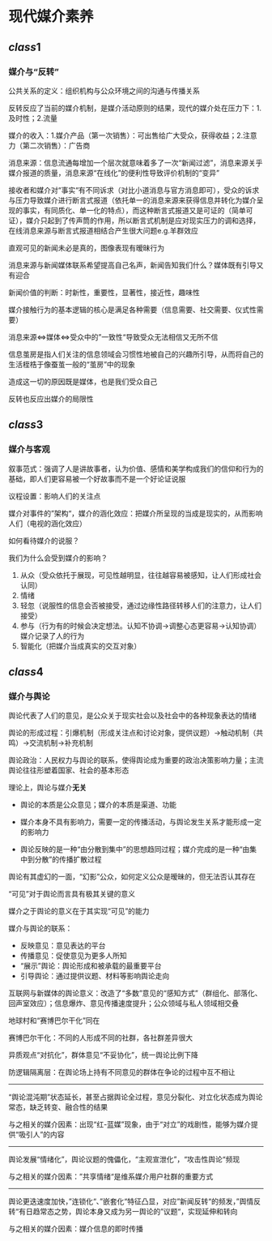 # 现代媒介素养

## $class1$

### 媒介与“反转”

公共关系的定义：组织机构与公众环境之间的沟通与传播关系

反转反应了当前的媒介机制，是媒介活动原则的结果，现代的媒介处在压力下：1.及时性；2.流量

媒介的收入：1.媒介产品（第一次销售）：可出售给广大受众，获得收益；2.注意力（第二次销售）：广告商

消息来源：信息流通每增加一个层次就意味着多了一次“新闻过滤”，消息来源关乎媒介报道的质量，消息来源“在线化”的便利性导致评价机制的“变异”

接收者和媒介对“事实“有不同诉求（对比小道消息与官方消息即可），受众的诉求与压力导致媒介进行断言式报道（依托单一的消息来源来获得信息并转化为媒介呈现的事实，有同质化、单一化的特点），而这种断言式报道又是可证的（简单可证），媒介只起到了传声筒的作用，所以断言式机制是应对现实压力的调和选择，在线消息来源与断言式报道相结合产生很大问题e.g.羊群效应

直观可见的新闻未必是真的，图像表现有暧昧行为

消息来源与新闻媒体联系希望提高自己名声，新闻告知我们什么？媒体既有引导又有迎合

新闻价值的判断：时新性，重要性，显著性，接近性，趣味性

媒介接触行为的基本逻辑的核心是满足各种需要（信息需要、社交需要、仪式性需要）

消息来源$\Leftrightarrow$媒体$\Leftrightarrow$受众中的”一致性“导致受众无法相信又无所不信

信息茧房是指人们关注的信息领域会习惯性地被自己的兴趣所引导，从而将自己的生活桎梏于像蚕茧一般的“茧房”中的现象

造成这一切的原因既是媒体，也是我们受众自己

反转也反应出媒介的局限性

## $class3$

### 媒介与客观

叙事范式：强调了人是讲故事者，认为价值、感情和美学构成我们的信仰和行为的基础，即人们更容易被一个好故事而不是一个好论证说服

议程设置：影响人们的关注点

媒介对事件的”架构“，媒介的涵化效应：把媒介所呈现的当成是现实的，从而影响人们（电视的涵化效应）

如何看待媒介的说服？

我们为什么会受到媒介的影响？

1. 从众（受众依托于展现，可见性越明显，往往越容易被感知，让人们形成社会认同）
2. 情绪
3. 轻忽（说服性的信息会否被接受，通过边缘性路径转移人们的注意力，让人们接受）
4. 参与（行为有的时候会决定想法。认知不协调$\rightarrow$调整心态更容易$\rightarrow$认知协调）媒介记录了人的行为
5. 智能化（把媒介当成真实的交互对象）

## $class4$

### 媒介与舆论

舆论代表了人们的意见，是公众关于现实社会以及社会中的各种现象表达的情绪

舆论的形成过程：引爆机制（形成关注点和讨论对象，提供议题）$\rightarrow$触动机制（共鸣）$\rightarrow$交流机制$\rightarrow$补充机制

舆论政治：人民权力与舆论的联系，使得舆论成为重要的政治决策影响力量；主流舆论往往形塑着国家、社会的基本形态

理论上，舆论与媒介**无关**

- 舆论的本质是公众意见；媒介的本质是渠道、功能

- 媒介本身不具有影响力，需要一定的传播活动，与舆论发生关系才能形成一定的影响力
- 舆论反映的是一种“由分散到集中”的思想趋同过程；媒介完成的是一种“由集中到分散”的传播扩散过程

舆论有其虚幻的一面，“幻影”公众，如何定义公众是暧昧的，但无法否认其存在

“可见”对于舆论而言具有极其关键的意义

媒介之于舆论的意义在于其实现“可见”的能力

媒介与舆论的联系：

- 反映意见：意见表达的平台
- 传播意见：促使意见为更多人所知
- “展示”舆论：舆论形成和被承载的最重要平台
- 引导舆论：通过提供议题、材料等影响舆论走向

互联网与新媒体的舆论意义：改造了“多数”意见的“感知方式”（群组化、部落化、回声室效应）；信息爆炸、意见传播速度提升；公众领域与私人领域相交叠

地球村和“赛博巴尔干化”同在

赛博巴尔干化：不同的人形成不同的社群，各社群差异很大

异质观点“对抗化”，群体意见“不妥协化”，统一舆论比例下降

防逻辑隔离层：在舆论场上持有不同意见的群体在争论的过程中互不相让

------

“舆论混沌期”状态延长，甚至占据舆论全过程，意见分裂化、对立化状态成为舆论常态，缺乏转变、融合性的结果

与之相关的媒介因素：出现“红-蓝媒”现象，由于“对立”的戏剧性，能够为媒介提供“吸引人”的内容

------

舆论发展“情绪化”，舆论议题的傀儡化，“主观宣泄化”，“攻击性舆论“频现

与之相关的媒介因素：”共享情绪“是维系媒介用户社群的重要方式

------

舆论更迭速度加快，”连锁化“、”嵌套化“特征凸显，对应”新闻反转“的频发，”舆情反转“有日趋常态之势，舆论本身又成为另一舆论的”议题“，实现延伸和转向

与之相关的媒介因素：媒介信息的即时传播